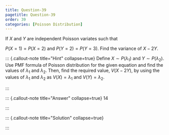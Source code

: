 ```yaml
---
title: Question-39 
pagetitle: Question-39
order: 39
categories: [Poisson Distribution]
---
```

If $X$ and $Y$ are independent Poisson variates such that

$P(X = 1) = P(X=2)$ and $P(Y = 2) = P(Y=3)$. Find the variance of $X-2Y$.


::: {.callout-note title="Hint" collapse=true}
Define $X \sim P(\lambda_1)$ and $Y \sim P(\lambda_2)$. Use PMF formula of Poisson distribution for the given equation and find the values of $\lambda_1$ and $\lambda_2$.
Then, find the required value, $V(X-2Y)$, by using the values of  $\lambda_1$ and $\lambda_2$ as $V(X) = \lambda_1$ and $V(Y) = \lambda_2$.



:::

::: {.callout-note title="Answer" collapse=true}
14

:::

::: {.callout-note title="Solution" collapse=true}

:::